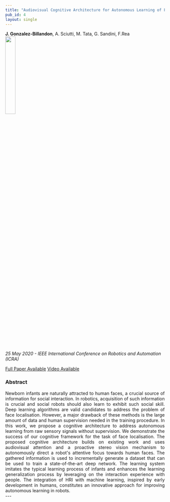 ```yaml
---
title: "Audiovisual Cognitive Architecture for Autonomous Learning of Face Localisation by a Humanoid Robot"
pub_id: 4
layout: single
---
```


  **J. Gonzalez-Billandon**,  A. Sciutti, M. Tata, G. Sandini, F.Rea
<img width="25%" src="../../assets/images/ICRA.png">

*25 May 2020 -  IEEE International Conference on Robotics and Automation (ICRA)*

[Full Paper Available](https://ieeexplore.ieee.org/abstract/document/9196829)
[Video Available](https://www.youtube.com/watch?v=ifXX_aFpfbo&ab_channel=ContactResearchLine)

### Abstract
<div style="text-align: justify">
Newborn infants are naturally attracted to human faces, a crucial source of information for social interaction. In robotics, acquisition of such information is crucial and social robots should also learn to exhibit such social skill. Deep learning algorithms are valid candidates to address the problem of face localisation. However, a major drawback of these methods is the large amount of data and human supervision needed in the training procedure. In this work, we propose a cognitive architecture to address autonomous learning from raw sensory signals without supervision. We demonstrate the success of our cognitive framework for the task of face localisation. The proposed cognitive architecture builds on existing work and uses audiovisual attention and a proactive stereo vision mechanism to autonomously direct a robot's attentive focus towards human faces. The gathered information is used to incrementally generate a dataset that can be used to train a state-of-the-art deep network. The learning system imitates the typical learning process of infants and enhances the learning generalization process by leveraging on the interaction experience with people. The integration of HRI with machine learning, inspired by early development in humans, constitutes an innovative approach for improving autonomous learning in robots.
</div>
---